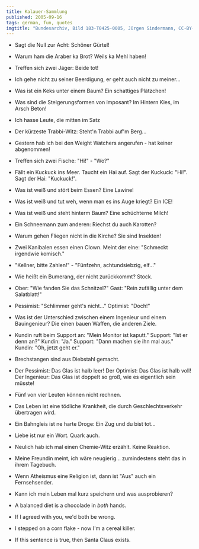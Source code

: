 ```yaml
---
title: Kalauer-Sammlung
published: 2005-09-16
tags: german, fun, quotes
imgtitle: "Bundesarchiv, Bild 183-T0425-0005, Jürgen Sindermann, CC-BY-SA 3.0 de, https://en.wikipedia.org/wiki/File:Bundesarchiv_Bild_183-T0425-0005,_Grevesmühlen,_Bekleidungswerk,_Wettbewerb.jpg"
---
```


- Sagt die Null zur Acht: Schöner Gürtel!
- Warum ham die Araber ka Brot? Weils ka Mehl haben!
- Treffen sich zwei Jäger: Beide tot!
- Ich gehe nicht zu seiner Beerdigung, er geht auch nicht zu meiner...
- Was ist ein Keks unter einem Baum? Ein schattiges Plätzchen!
- Was sind die Steigerungsformen von imposant? Im Hintern Kies, im Arsch Beton!
- Ich hasse Leute, die mitten im Satz
- Der kürzeste Trabbi-Witz: Steht'n Trabbi auf'm Berg...
- Gestern hab ich bei den Weight Watchers angerufen - hat keiner abgenommen!
- Treffen sich zwei Fische: "Hi!" - "Wo?"
- Fällt ein Kuckuck ins Meer. Taucht ein Hai auf. Sagt der Kuckuck: "Hi!". Sagt der Hai: "Kuckuck!".
- Was ist weiß und stört beim Essen? Eine Lawine!
- Was ist weiß und tut weh, wenn man es ins Auge kriegt? Ein ICE!
- Was ist weiß und steht hinterm Baum? Eine schüchterne Milch!
- Ein Schneemann zum anderen: Riechst du auch Karotten?
- Warum gehen Fliegen nicht in die Kirche? Sie sind Insekten!
- Zwei Kanibalen essen einen Clown. Meint der eine: "Schmeckt irgendwie komisch."
- "Kellner, bitte Zahlen!" - "Fünfzehn, achtundsiebzig, elf..."
- Wie heißt ein Bumerang, der nicht zurückkommt? Stock.
- Ober: "Wie fanden Sie das Schnitzel?" Gast: "Rein zufällig unter dem Salatblatt!"
- Pessimist: "Schlimmer geht's nicht..." Optimist: "Doch!"
- Was ist der Unterschied zwischen einem Ingenieur und einem Bauingenieur? Die einen bauen Waffen, die anderen Ziele.
- Kundin ruft beim Support an: "Mein Monitor ist kaputt." Support: "Ist er denn an?" Kundin: "Ja." Support: "Dann machen sie ihn mal aus." Kundin: "Oh, jetzt geht er."
- Brechstangen sind aus Diebstahl gemacht.
- Der Pessimist: Das Glas ist halb leer! Der Optimist: Das Glas ist halb voll! Der Ingenieur: Das Glas ist doppelt so groß, wie es eigentlich sein müsste!
- Fünf von vier Leuten können nicht rechnen.
- Das Leben ist eine tödliche Krankheit, die durch Geschlechtsverkehr übertragen wird.
- Ein Bahngleis ist ne harte Droge: Ein Zug und du bist tot...
- Liebe ist nur ein Wort. Quark auch.
- Neulich hab ich mal einen Chemie-Witz erzählt. Keine Reaktion.
- Meine Freundin meint, ich wäre neugierig... zumindestens steht das in ihrem Tagebuch.
- Wenn Atheismus eine Religion ist, dann ist "Aus" auch ein Fernsehsender.
- Kann ich mein Leben mal kurz speichern und was ausprobieren?

- A balanced diet is a chocolade in *both* hands.
- If I agreed with you, we'd both be wrong.
- I stepped on a corn flake - now I'm a cereal killer.
- If this sentence is true, then Santa Claus exists.
